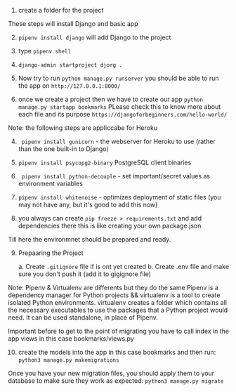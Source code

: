 
1. create a folder for the project

These steps will install Django and basic app

2. ```pipenv install django``` will add Django to the project  

3. type ```pipenv shell```

4. ```django-admin startproject djorg .```

5. Now try to run ```python manage.py runserver``` you should be able to run the app on ```http://127.0.0.1:8000/```

6. once we create a project then we have to create our app 
    ```python manage.py startapp bookmarks```
    PLease check this to know more about each file and its purpose
    ```https://djangoforbeginners.com/hello-world/ ```

Note: the following steps are appliccabe for Heroku


4. ``` pipenv install gunicorn``` - the webserver for Heroku to use (rather than the one built-in to Django)

5. ```pipenv install psycopg2-binary``` PostgreSQL client binaries

6. ``` pipenv install python-decouple``` - set important/secret values as environment variables

7. ``` pipenv install whitenoise ``` - optimizes deployment of static files (you may not have any, but it's good to add this now)

8. you always can create ```pip freeze > requirements.txt``` and add dependencies there this is like creating your own package.json

Till here the environmnet should be prepared and ready.

9. Prepaaring the Project

	a. Create ```.gitignore``` file if is ont yet created
	b. Create .env file and make sure you don't push it (add it to gigignore file)

Note: Pipenv & Virtualenv are differents but they do the same 
   Pipenv is a dependency manager for Python projects &&
   virtualenv is a tool to create isolated Python environments. 
   virtualenv creates a folder which contains all the necessary executables to use the packages 
   that a Python project would need.
   It can be used standalone, in place of Pipenv.

Important before to get to the point of migrating you have to call index in the app views
in this case bookmarks/views.py

10. create the models into the app in this case bookmarks and then run:
    ```python3 manage.py makemigrations```

Once you have your new migration files, you should apply them to your database to make sure they work as expected:
    ```python3 manage.py migrate```

   



















